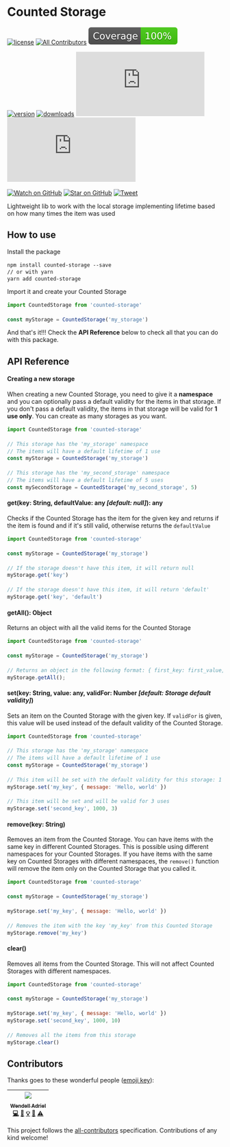 # Counted Storage

[![license](https://img.shields.io/github/license/mashape/apistatus.svg?style=flat-square)](https://github.com/WendellAdriel/counted-storage/blob/master/LICENSE)
[![All Contributors](https://img.shields.io/badge/all_contributors-1-orange.svg?style=flat-square)](#contributors)
![Coverage](./coverage-badge.svg)

[![version][version-badge]][package]
[![downloads][downloads-badge]][npmcharts]
[![size][size-badge]][unpkg-dist] [![gzip size][gzip-badge]][unpkg-dist]

[![Watch on GitHub][github-watch-badge]][github-watch]
[![Star on GitHub][github-star-badge]][github-star]
[![Tweet][twitter-badge]][twitter]

Lightweight lib to work with the local storage implementing lifetime based on how many times the item was used

## How to use

Install the package

```
npm install counted-storage --save
// or with yarn
yarn add counted-storage
```

Import it and create your Counted Storage

```js
import CountedStorage from 'counted-storage'

const myStorage = CountedStorage('my_storage')
```

And that's it!!!
Check the **API Reference** below to check all that you can do with this package.

## API Reference

#### Creating a new storage

When creating a new Counted Storage, you need to give it a **namespace** and you can optionally pass a default validity
for the items in that storage. If you don't pass a default validity, the items in that storage will be valid for **1 use only**.
You can create as many storages as you want.

```js
import CountedStorage from 'counted-storage'

// This storage has the 'my_storage' namespace
// The items will have a default lifetime of 1 use
const myStorage = CountedStorage('my_storage')

// This storage has the 'my_second_storage' namespace
// The items will have a default lifetime of 5 uses
const mySecondStorage = CountedStorage('my_second_storage', 5)
```

#### get(key: String, defaultValue: any _[default: null]_): any

Checks if the Counted Storage has the item for the given key and returns if the item is found and if it's still valid,
otherwise returns the `defaultValue`

```js
import CountedStorage from 'counted-storage'

const myStorage = CountedStorage('my_storage')

// If the storage doesn't have this item, it will return null
myStorage.get('key')

// If the storage doesn't have this item, it will return 'default'
myStorage.get('key', 'default')
```

#### getAll(): Object

Returns an object with all the valid items for the Counted Storage

```js
import CountedStorage from 'counted-storage'

const myStorage = CountedStorage('my_storage')

// Returns an object in the following format: { first_key: first_value, second_key: second_value }
myStorage.getAll();
```

#### set(key: String, value: any, validFor: Number _[default: Storage default validity]_)

Sets an item on the Counted Storage with the given key. If `validFor` is given, this value will be used instead of the
default validity of the Counted Storage.

```js
import CountedStorage from 'counted-storage'

// This storage has the 'my_storage' namespace
// The items will have a default lifetime of 1 use
const myStorage = CountedStorage('my_storage')

// This item will be set with the default validity for this storage: 1 use
myStorage.set('my_key', { message: 'Hello, world' })

// This item will be set and will be valid for 3 uses
myStorage.set('second_key', 1000, 3)
```

#### remove(key: String)

Removes an item from the Counted Storage. You can have items with the same key in different Counted Storages.
This is possible using different namespaces for your Counted Storages. If you have items with the same key on
Counted Storages with different namespaces, the `remove()` function will remove the item only on the Counted Storage
that you called it.

```js
import CountedStorage from 'counted-storage'

const myStorage = CountedStorage('my_storage')

myStorage.set('my_key', { message: 'Hello, world' })

// Removes the item with the key 'my_key' from this Counted Storage
myStorage.remove('my_key')
```

#### clear()

Removes all items from the Counted Storage. This will not affect Counted Storages with different namespaces.

```js
import CountedStorage from 'counted-storage'

const myStorage = CountedStorage('my_storage')

myStorage.set('my_key', { message: 'Hello, world' })
myStorage.set('second_key', 1000, 10)

// Removes all the items from this storage
myStorage.clear()
```

## Contributors

Thanks goes to these wonderful people ([emoji key](https://github.com/kentcdodds/all-contributors#emoji-key)):

<!-- ALL-CONTRIBUTORS-LIST:START - Do not remove or modify this section -->
<!-- prettier-ignore -->
| [<img src="https://avatars1.githubusercontent.com/u/11641518?v=4" width="100px;"/><br /><sub><b>Wendell Adriel</b></sub>](https://wendelladriel.com)<br />[💻](https://github.com/WendellAdriel/jodit-vue/commits?author=WendellAdriel "Code") [📖](https://github.com/WendellAdriel/jodit-vue/commits?author=WendellAdriel "Documentation") [💡](#example-WendellAdriel "Examples") [🤔](#ideas-WendellAdriel "Ideas, Planning, & Feedback") [⚠️](https://github.com/WendellAdriel/counted-storage/commits?author=WendellAdriel "Tests") |
| :---: |

<!-- ALL-CONTRIBUTORS-LIST:END -->

This project follows the [all-contributors](https://github.com/kentcdodds/all-contributors) specification. Contributions of any kind welcome!

[downloads-badge]: https://img.shields.io/npm/dm/counted-storage.svg?style=flat-square
[npmcharts]: http://npmcharts.com/compare/counted-storage
[version-badge]: https://img.shields.io/npm/v/counted-storage.svg?style=flat-square
[package]: https://www.npmjs.com/package/counted-storage
[size-badge]: http://img.badgesize.io/https://unpkg.com/counted-storage/dist/counted-storage.js?style=flat-square&label=size
[unpkg-dist]: https://unpkg.com/counted-storage/dist/
[gzip-badge]: http://img.badgesize.io/https://unpkg.com/counted-storage/dist/counted-storage.js?label=gzip%20size&style=flat-square&compression=gzip
[github-watch-badge]: https://img.shields.io/github/watchers/WendellAdriel/counted-storage.svg?style=social
[github-watch]: https://github.com/WendellAdriel/counted-storage/watchers
[github-star-badge]: https://img.shields.io/github/stars/WendellAdriel/counted-storage.svg?style=social
[github-star]: https://github.com/WendellAdriel/counted-storage/stargazers
[twitter]: https://twitter.com/intent/tweet?text=Check%20out%20counted-storage!%20https://github.com/WendellAdriel/counted-storage%20%F0%9F%91%8D
[twitter-badge]: https://img.shields.io/twitter/url/https/github.com/WendellAdriel/counted-storage.svg?style=social
